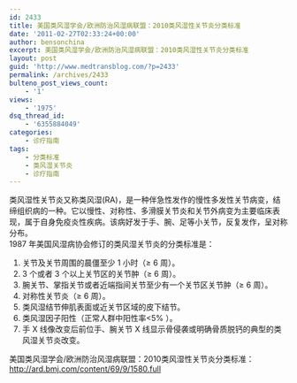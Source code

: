 ```yaml
---
id: 2433
title: 美国类风湿学会/欧洲防治风湿病联盟：2010类风湿性关节炎分类标准
date: '2011-02-27T02:33:24+00:00'
author: bensonchina
excerpt: 美国类风湿学会/欧洲防治风湿病联盟：2010类风湿性关节炎分类标准
layout: post
guid: 'http://www.medtransblog.com/?p=2433'
permalink: /archives/2433
bulteno_post_views_count:
    - '1'
views:
    - '1975'
dsq_thread_id:
    - '6355884049'
categories:
    - 诊疗指南
tags:
    - 分类标准
    - 类风湿关节炎
    - 诊疗指南
---
```


类风湿性关节炎又称类风湿(RA)，是一种伴急性发作的慢性多发性关节病变，结缔组织病的一种。它以慢性、对称性、多滑膜关节炎和关节外病变为主要临床表现，属于自身免疫炎性疾病。该病好发于手、腕、足等小关节，反复发作，呈对称分布。  
1987 年美国风湿病协会修订的类风湿关节炎的分类标准是：

1. 关节及关节周围的晨僵至少 1 小时（≥ 6 周）。
2. 3 个或者 3 个以上关节区的关节肿（≥ 6 周）。
3. 腕关节、掌指关节或者近端指间关节至少有一个关节区关节肿（≥ 6 周）。
4. 对称性关节炎（≥ 6 周）。
5. 类风湿结节伸肌表面或近关节区域的皮下结节。
6. 类风湿因子阳性（正常人群中阳性率&lt;5% ）。
7. 手 X 线像改变后前位手、腕关节 X 线显示骨侵袭或明确骨质脱钙的典型的类风湿关节炎改变。

美国类风湿学会/欧洲防治风湿病联盟：2010类风湿性关节炎分类标准：<http://ard.bmj.com/content/69/9/1580.full>